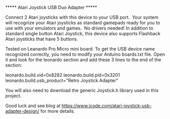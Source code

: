 ***** Atari Joystick USB Duo Adapter *****

Connect 2 Atari joysticks with this device to your USB port.  Your system will recognize your Atari joysticks as standard gamepads ready for you to use with your emulators and games.  No drivers needed! In addition to standard single button Atari Joystick, this device also supports Flashback Atari joysticks that have 5 buttons.

Tested on Leanardo Pro Micro mini board. To get the USB device name recognized correctly, you need to modify your Arduino boards.txt file.  Open it and look for the leonardo section and add these 3 lines to the end of the section:  

leonardo.build.vid=0x8282
leonardo.build.pid=0x3201
leonardo.build.usb_product="Retro Joystick Adapter"


You will also need to download the generic Joystick.h library used in this project.

Good luck and see blog at https://www.icode.com/atari-joystick-usb-adapter-design/ for more details.




